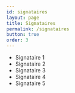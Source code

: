 ```yaml
---
id: signataires
layout: page
title: Signataires
permalink: /signataires
button: true
order: 3
---
```


* Signataire 1
* Signataire 2
* Signataire 3
* Signataire 4
* Signataire 5
